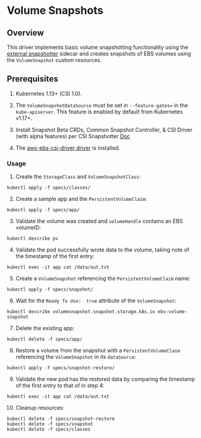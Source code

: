 # Volume Snapshots

## Overview

This driver implements basic volume snapshotting functionality using the [external snapshotter](https://github.com/kubernetes-csi/external-snapshotter) sidecar and creates snapshots of EBS volumes using the `VolumeSnapshot` custom resources.

## Prerequisites

1. Kubernetes 1.13+ (CSI 1.0).

1. The `VolumeSnapshotDataSource` must be set in `--feature-gates=` in the `kube-apiserver`. This feature is enabled by default from Kubernetes v1.17+. 

1. Install Snapshot Beta CRDs, Common Snapshot Controller, & CSI Driver (with alpha features) per CSI Snapshotter [Doc](https://github.com/kubernetes-csi/external-snapshotter#usage)

1. The [aws-ebs-csi-driver driver](https://github.com/ancient07/aws-ebs-csi-driver) is installed.

### Usage

1. Create the `StorageClass` and `VolumeSnapshotClass`:
```
kubectl apply -f specs/classes/
```

2. Create a sample app and the `PersistentVolumeClaim`: 
```
kubectl apply -f specs/app/
```

3. Validate the volume was created and `volumeHandle` contains an EBS volumeID: 
```
kubectl describe pv
```

4. Validate the pod successfully wrote data to the volume, taking note of the timestamp of the first entry:
```
kubectl exec -it app cat /data/out.txt
```

5. Create a `VolumeSnapshot` referencing the `PersistentVolumeClaim` name:
```
kubectl apply -f specs/snapshot/
```

6. Wait for the `Ready To Use:  true` attribute of the `VolumeSnapshot`: 
```
kubectl describe volumesnapshot.snapshot.storage.k8s.io ebs-volume-snapshot
```

7. Delete the existing app:
```
kubectl delete -f specs/app/
```

8. Restore a volume from the snapshot with a `PersistentVolumeClaim` referencing the `VolumeSnapshot` in its `dataSource`:
```
kubectl apply -f specs/snapshot-restore/
```

9. Validate the new pod has the restored data by comparing the timestamp of the first entry to that of in step 4:
```
kubectl exec -it app cat /data/out.txt
```

10. Cleanup resources:
```
kubectl delete -f specs/snapshot-restore
kubectl delete -f specs/snapshot
kubectl delete -f specs/classes
```
